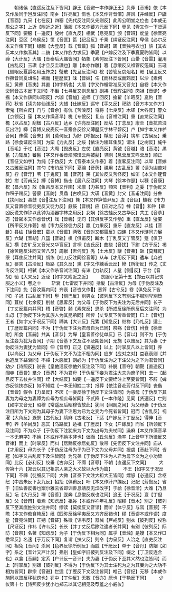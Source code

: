 <!-- { "loadSidebar": true } -->
　　朝诸侯【直遥反注及下皆同】辟王【音避一本作辟正王】负斧【音甫】依【本又作扆同于岂反注同】南乡【许亮反】偝也【本又作背音倍】屏风【并经反】户牖【音酉】九采【七在反】四塞【先代反注同又先则反】此周公明堂之位也【本或无周公之字】上近【附近之近】藩服【本又作蕃方元反下同】壹见【壹又作一下贤遍反下同】要服【一遥反】殷纣【直九反】相武【息亮反】颁【音班】度量【徐音亮注同】豆区【乌侯反】筐【音匡】筥【纪吕反】千乗【绳证反注同】卑侯【必尔反本又作俾下同】绿縢【大登反】载【音戴】弧【音胡】韣【音独弓衣也】旂【其衣反本又作旗音其】二旒【本又作斿力求反】季夏【户嫁反注及下季夏夏礿皆同】以禘【大计反】大庙【音泰后大庙皆同】牺象【素何反注下皆同】山罍【音雷】灌用【古乱反】玉瓉【才旦反圭瓉也】雕【本亦作雕】篹【息缓反又祖管反笾属】玉琖【侧眼反夏爵名用玉饰之】璧散【先旦反注同】梡【苦管反虞俎名】嶡【居卫反又作撅音同夏俎名】裼而【星歴反】昧【音妺】任【而林反或而鸩反】以沙【素何反】黄彞【音夷】其直【如字柄也】大盾【字又作楯常准反又音允】自卷【本又作衮同音古本反下文同】不僭【七寻反又则念反】副袆【音辉注同】肉袒【音诞】步摇【本又作繇同以昭反】六珈【音加】追师【丁回反】揄翟【羊昭反】夏礿【音药】秋省【读为狝仙浅反】大蜡【仕嫁反】巡守【手又反】祀祊【音方本又作方】索鬼【所白反】门与【音余】有伉【苦浪反】将将【七良反】木铎【大各反】警众【京领反】藻【本又作缲音早】棁【专恱反】复庙【音福注同】重【直龙反注同】檐【以占反】刮楹【古八反】达乡【许亮反注同】反坫【丁念反】康圭【音抗苦浪反出注】欂【音博又皮麦反一音旁各反徐又薄歴反字林平碧反】卢【如字本又作栌音同】侏儒【音朱】劘【莫何反】为好【呼报反】桴思【音浮】钩车【古侯反】乗路【徐食证反注同】为栾【力丸反】之绥【依注为緌耳隹反】谓注【之树反】旄牛【音毛】于杠【音江】大麾【毁皮反】左仗【直亮反】黄钺【音越】骆【音洛】黒鬣【力辄反】蕃鬣【字又作番音烦郭璞云两被髪】骍刚【息营反又呼营反】顺正【音征又如字】为纯【于伪反】大【音泰本又作泰】着【直畧反注同】以斝【音嫁又古雅反注同】其勺【市灼反下同】夏禴【音药】祼用【古乱反】蒉【读为凷苦对反】桴【音浮】苇【于鬼反】籥【音药】蒉【其位反又苦怪反】如笛【本又作篴音狄】拊【芳甫反】搏【音博】揩击【居八反注同】大琴【徐本作瑟】以穅【音康】柷【昌六反】敔【鱼吕反本又作圉】米廪【力甚反】頖宫【音判】之委【于伪反又作积子赐反】瞽蒙【音防】贯鼎【古唤反】大璜【音黄】封父【音甫注同】分鲁【扶问反】县鼓【音注及下注同】簨【本又作笋恤尹反】虡【音巨】植我【市力反又音置徐音徒吏反又徒力反】鼗鼓【音桃】应【应对之应】朄【音】和钟【章凶反说文作钟以此钟为酒器字林之用反】女娲【徐古蛙反又古华反】共工【音恭】宓【音密本又作虙音伏】戏【音羲】无句【其俱反字又作劬】重【直龙反】璧翣【所甲反又作菨】植【市力反徐徒力反】臝【力果反】重牙【直龙反】以挂【音卦】县纮【徐音宏】载以【音戴】两敦【音对又都雷反】四连【本又作琏同力展反】六瑚【音胡】八簋【音轨】椇【俱甫反】断木【丁乱反又丁管反】蹷【俱卫反】横【古旷反又音光又华盲反】言枳【吉氏反】曲挠【音扰】下跗【方于反】楬【徐苦瞎反注同又苦八反】周献【素何反】秃【土木反】黻【音弗】韎【莫拜反】绥【耳隹反注并同】绸练【吐刀反注同徐音筹】从车【才用反下同】遣车【弃战反】翣夹【古洽反】柩路【其久反】熏【字又作纁香云反】縿【所衔反】传之【丈专反注同】相弑【本又作杀音试注同】有诔【力轨反】人髽【侧反】于台【音胡】骀【大来反】近诬【如字又附近之近】
　　丧服小记第十五【郑云以其记丧服之小义】卷之十
　　斩衰【七雷反下并同】括髪【古活反】为母【于伪反注及下注同】免【音汶篇内同】齐衰【音咨又作】恶笄【古兮反】卷【俱免反下皆同】子冠【古乱反下同】髽【侧巴反】别男女【彼列反下文有别注不服别卑别皆同】苴杖【七余反】削杖【思畧反】为父母【于伪反下为夫注为无后并同】长子【丁丈反篇内并同】稽【音啓】颡【素党反】恩杀【所戒反徐所例反后文注同】为出母【于伪反下注为其族人为其昆弟同】所传【丈专反下传重皆同】已上【音纪】王者【如字又于况反下同】禘其【大计反】兄絷【知急反】继祢【乃礼反】适士【丁歴反篇内同】不为【于伪反下注为君母自为已同】祭殇【音伤】祔食【徐音附】所食【音嗣】共其【音恭】为墠【皇音善徐徒单反】已【音以】则不为【于伪反注妾为犹为皆同】子期【音基下文及注不及期皆同】无施【以豉反】其为妻【于伪反注为妻犹为皆同】伸【音申】正见【贤遍反】以上【时掌反凡以上皆同】养【以尚反】为父母【于伪反下文不为注不相为同】应岁【应对之对】益衰衰则【并色追反下益衰同】不禫【大感反】则必为【于伪反注为之下注父为之下为君皆同】幼少【诗照反】说丧【皇他活反徐他外反注及下同】补脱【音夺】朝觐【直遥反】阍寺【音昬】羣介【音界】不为君母【于伪反下妾为君注大夫为庶子同】去一【起吕反下去杖并注同】绖【大结反】如要【一遥反下文要绖注上至要皆同】不辟【婢亦反徐扶亦反】如不知姓【一本无知姓二字】报葬【依注音赴芳付反下同】丧偕【音皆】假令【力呈反】不厌【一妾反徐于艳反下文注皆同】为慈母【于伪反下其妻为为母之为妻禫为庶母为祖庶母皆同】不贰降【一本作隆】见同【贤遍反】亡则【如字又音无】昭穆【常遥反后昭穆皆放此】犹间【间厠之间】为父母妻【于伪反注目所为下文则为其母子为妻下注恩为已为之变为今死者皆同】冠而【古乱反】视濯【大角反】漑祭【古代反】缟麻【古老反】下适【户嫁反下丁歴反】得伸【音申】养【羊尚反】恶其【乌路反】适祖【丁歴反】下女【户嫁反】而省【所领反下及注同】不为众子【于伪反下注犹来为下文为出母为夫杖同】澡麻【本又作藻音早一本无麻字】不絶【本或作不絶本非也】诎而【丘勿反】澡率【上音早下所律反又音律】而上【时掌反】而纠【居黝反徐居虬反】散带【先但反下文注并同】庙从【才用反】母为长子【于伪反注母为子为已下文为父母并同】报虞【音赴下同】皆冠【如字又古乱反下及注皆同】为兄弟【于伪反下注为人君为母下文为之小功皆同】比反【必利反】绞垂【古卯反】不缛【音辱】不朝【直遥反下文同】
　　大传第十六【郑云以其记祖宗人亲之大义故以大传为篇】
　　不王【如字又于况反下同】不禘【徒细反下同】大微【音泰下文注大祖大王皆同】熛怒【必遥反】含枢纽【中昌朱反下女九反】招拒【俱甫反】叶【本又作汁户牒反】汜配【芳劒反】省于【旧仙善反善也案尔雅云省即训善息靖反无烦改字】于祫【徐音洽】大难【乃旦反】坛【大丹反】墠【音善】逡奔【息俊反疾也注同】追王【于况反】亶【丁但反】父【音甫】着焉【知虑反】祖祢【本或作祢年礼反】昭缪【音木】别之【彼列反下至其庶姓别文注并同】缪读【莫侯反又音谬】而听【体宁反】与焉【音预】不瞻【本又作儋食艳反】纰【匹弥反徐孚夷反又方齐反错也】缪【音谬本或作谬】度量【音亮注同】正朔【音征】殊徽【讳韦反】器械【戸戒反】别衣【彼列反】权称【尺证反】作袆【许韦反】长长【并丁丈反后除注逮者长并同】有别【彼列反】际防【音祭】名著【知虑反】为子【于伪反下相为同】属乎【音烛】是嫂【本又作□悉早反】名逺【于万反下同】复谓【扶又反】则令【力呈反】人治之【直吏反注同】袒免【音问】杀同【色界反徐所例反】而戚【千厯反】单于【音丹】防姻【如字】系之【音计又戸计反】弗别【皇如字旧彼列反注及下同】缀之【丁卫反连合也】以食【音嗣】定系【户计反一音计】夫为妻【于伪反下至其义然也注皆同】而上【时掌反】别嫌【彼列反】不得为【于伪反下为其士注死为之为其妾为之大功不相为皆同】辟宗【音避】世适【丁歴反下文及注皆同】唯己【音纪】无移【本或作施同以豉反移犹傍也】罚中【丁仲反】无斁【音亦】厌也【于艳反下同】
　　少仪第十七【诗照反少犹小也郑云以其记相见及荐羞之小威仪】
